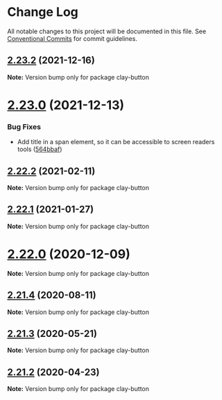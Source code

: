# Change Log

All notable changes to this project will be documented in this file.
See [Conventional Commits](https://conventionalcommits.org) for commit guidelines.

## [2.23.2](https://github.com/liferay/clay/tree/master/packages/clay-button/compare/v2.23.1...v2.23.2) (2021-12-16)

**Note:** Version bump only for package clay-button





# [2.23.0](https://github.com/liferay/clay/tree/master/packages/clay-button/compare/v2.22.4...v2.23.0) (2021-12-13)


### Bug Fixes

* Add title in a span element, so it can be accessible to screen readers tools ([564bbaf](https://github.com/liferay/clay/tree/master/packages/clay-button/commit/564bbaf))





## [2.22.2](https://github.com/liferay/clay/tree/master/packages/clay-button/compare/v2.22.1...v2.22.2) (2021-02-11)

**Note:** Version bump only for package clay-button





## [2.22.1](https://github.com/liferay/clay/tree/master/packages/clay-button/compare/v2.22.0...v2.22.1) (2021-01-27)

**Note:** Version bump only for package clay-button





# [2.22.0](https://github.com/liferay/clay/tree/master/packages/clay-button/compare/v2.21.5...v2.22.0) (2020-12-09)

**Note:** Version bump only for package clay-button





## [2.21.4](https://github.com/liferay/clay/tree/master/packages/clay-button/compare/v2.21.3...v2.21.4) (2020-08-11)

**Note:** Version bump only for package clay-button





## [2.21.3](https://github.com/liferay/clay/tree/master/packages/clay-button/compare/v2.21.2...v2.21.3) (2020-05-21)

**Note:** Version bump only for package clay-button





## [2.21.2](https://github.com/liferay/clay/tree/master/packages/clay-button/compare/v2.21.1...v2.21.2) (2020-04-23)

**Note:** Version bump only for package clay-button
